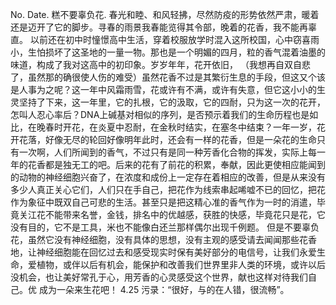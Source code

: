 No.
Date.
糕不要辜负花.
春光和睦、和风轻拂，尽然防疫的形势依然严肃，暖着还是迈开了它的脚步。寻春的雨景我春能览得其令部，晚着的花香，我不能再辜直。
以前还在初中时憧憬高中生活，穿着校服放学时混入这所校国，心中窃喜雨小，生怕损坏了这圣地的一量一物。那也是一个明媚的四月，粒的香气混着油墨的味道，构成了我对这高中的初印象。岁岁年年，花开依旧，
（我想再自双自悲了，虽然那的确很使人伤的难受）虽然花香不过是其繁衍生息的手段，但这又个该是人事为之呢？这一年中风霜雨雪，花或许有不满，或许有失意，但它这小小的生灵坚持了下来，这一年里，它的扎根，它的汲取，它的四耐，只为这一次的花开，怎叫人忍心率后？DNA上碱基对相似的序列，是否预示着我们的生命历程也是如比，在晚春时开花，在炎夏中忍耐，在金秋时结实，在塞冬中结束？一年一岁，花开花落，好像无尽的轮回好像明年此时，还会有一样的花香，但是一朵花的生命只有一次啊，人们所闻到的香气，不过只有是同一种芳香化合物的挥发，实际上每一年的花香都是独无工的吧。后来的花有了前花的积累，奉献，因此更使相应能闻到的动物的神经细胞兴奋了，在浓度和成份上一定存在着相应的改善，但是从来没有多少人真正关心它们，人们只在手自己，把花作为线索串起唏嘘不已的回忆，把花作为象征中既双自己可悲的生活。甚至只是把这精心准的香气作为一时的消遣，毕竟关江花不能带来名誉，金钱，排名中的优越感，获胜的快感，毕竟花只是花，它没有目的，它不是工具，米也不能像白还兰那样偶尔出现千例题。
但是不要辜负花，虽然它没有神经细胞，没有具体的思想，没有主观的感受请去闻闻那些花香地，让神经细胞能在回忆过去和感受现实时保有美好部分的电信号，让我们永爱生命，爱植物，或伴以后有机会，能保护和改善我们世界里非人类的环境，或许以后没机会，也让美好常孔于心，用芳香的心灵感受这个世界，献也这样对待我们自己。优
成为一朵来生花吧！
4.25
污录：“很好，与的在人错，很流畅”。
